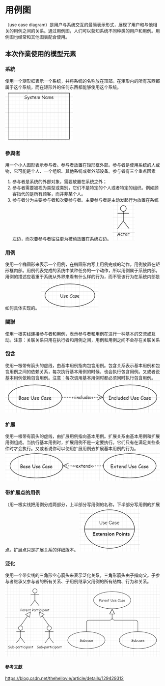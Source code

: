 # 用例图
（use case diagram）是用户与系统交互的最简表示形式，展现了用户和与他相关的用例之间的关系。通过用例图，人们可以获知系统不同种类的用户和用例。用例图也经常和其他图表配合使用。

## 本次作業使用的模型元素

### 系統
使用一个矩形框表示一个系统，并将系统的名称放在顶部。在矩形内的所有东西都属于这个系统，而在矩形外的任何东西都能够使用这个系统。
![Alt text](image.png)

### 參與者
用一个小人图形表示参与者。参与者放置在矩形框外部。参与者是使用系统的人或物，它可能是个人、一个组织、其他系统或者外部设备。参与者有三个重点因素

1. 参与者是系统的外部对象，需要放置在系统之外；
2. 参与者需要被视为类型或类别，它们不是特定的个人或者特定的组织。例如顾 客指代的是所有顾客，而并非某个人。
3. 参与者分为主要参与者和次要参与者。主要参与者是主动发起行为放置在系统左边，而次要参与者往往更为被动放置在系统右边。
![Alt text](image-1.png)

### 用例
使用一个椭圆形来表示一个用例，在椭圆形内写上用例完成的动作。用例放置在矩形框内部。用例代表完成的系统中某种任务的一个动作，所以用例属于系统内部。用例的描述应着重于系统从外界来看有什么样的行为，而不管该行为在系统内部是如何具体实现的。
![Alt text](image-2.png)

### 關聯
使用一根实线连接参与者和用例，表示参与者和用例在进行一种基本的交流或互动。注意：关联关系只用在执行者和用例之间，用例和用例之间不会存在关联关系

### 包含
使用一根带有箭头的虚线，由基本用例指向包含用例。包含关系表示基本用例和包含用例之间的依赖关系，每次执行基本用例的时候，也会执行包含用例。又或者说基本用例依赖包含用例。注意：每次调用基本用例时都必须同时执行包含用例。
![Alt text](image-3.png)

### 扩展
使用一根带有箭头的虚线，由扩展用例指向基本用例。扩展关系由基本用例和扩展用例组成。当执行基本用例时，扩展用例不是一定要执行。它们只有在满足某些条件时才会执行。又或者说你可以使用扩展用例去扩展基本用例的行为。
![Alt text](image-4.png)

### 带扩展点的用例
（用一根实线把用例分成两部分，上半部分写用例的名称，下半部分写用例的扩展点。扩展点只是扩展关系的详细版本。
![Alt text](image-5.png)
### 泛化
使用一个带实线的三角形空心箭头来表示泛化关系，三角形箭头由子指向父。子参与者继承父参与者的所有关系、子用例继承父用例的所有结构、行为和关系。
![Alt text](image-6.png)

#### 參考文獻
https://blog.csdn.net/thehellovie/article/details/129429312
